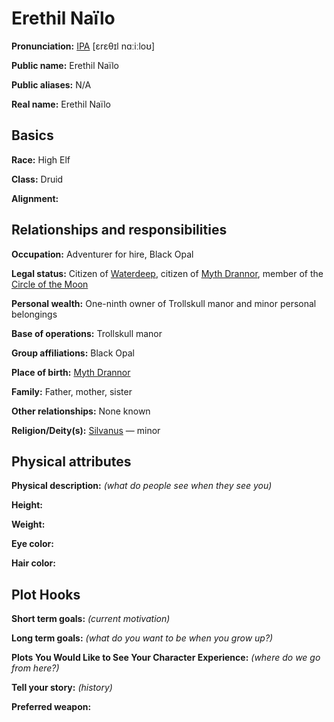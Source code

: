 # Erethil Naïlo

**Pronunciation:** [IPA][ipa] [ɛrɛθɪl nɑːiːloʊ] 

**Public name:** Erethil Naïlo

**Public aliases:** N/A

**Real name:** Erethil Naïlo

## Basics

**Race:** High Elf

**Class:** Druid

**Alignment:**

## Relationships and responsibilities

**Occupation:** Adventurer for hire, Black Opal

**Legal status:** Citizen of [Waterdeep][waterdeep], citizen of [Myth Drannor][myth-drannor], member of the [Circle of the Moon][circle-of-the-moon]

**Personal wealth:** One-ninth owner of Trollskull manor and minor personal belongings

**Base of operations:** Trollskull manor

**Group affiliations:** Black Opal
 
**Place of birth:** [Myth Drannor][myth-drannor]

**Family:** Father, mother, sister

**Other relationships:** None known

**Religion/Deity(s):** [Silvanus][silvanus] &mdash; minor

## Physical attributes
 
**Physical description:** *(what do people see when they see you)*

**Height:**

**Weight:**

**Eye color:**

**Hair color:**

## Plot Hooks
 
**Short term goals:** *(current motivation)*

**Long term goals:** *(what do you want to be when you grow up?)*

**Plots You Would Like to See Your Character Experience:** *(where do we go from here?)*
 
**Tell your story:** *(history)*

**Preferred weapon:**

[circle-of-the-moon]: https://forgottenrealms.fandom.com/wiki/Druid#Circle_of_the_Moon
[ipa]: https://en.wikipedia.org/wiki/Help:IPA/English
[myth-drannor]: https://forgottenrealms.fandom.com/wiki/Myth_Drannor
[silvanus]: https://forgottenrealms.fandom.com/wiki/Silvanus
[waterdeep]: https://forgottenrealms.fandom.com/wiki/Waterdeep

